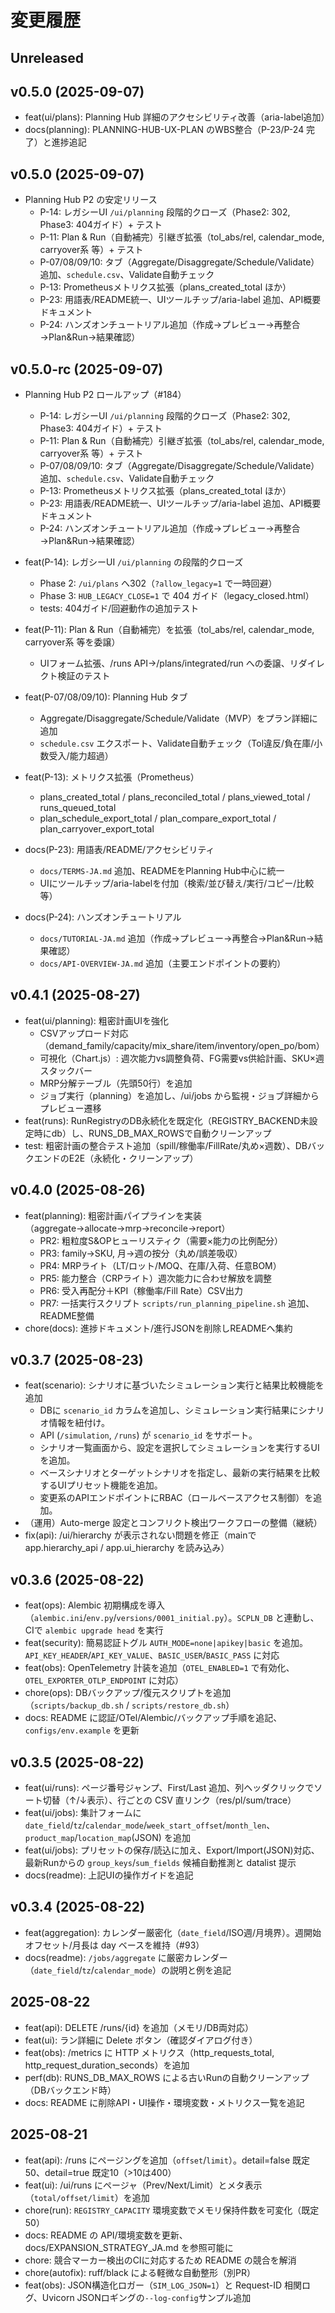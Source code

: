 # 変更履歴

## Unreleased

## v0.5.0 (2025-09-07)

- feat(ui/plans): Planning Hub 詳細のアクセシビリティ改善（aria-label追加）
- docs(planning): PLANNING-HUB-UX-PLAN のWBS整合（P-23/P-24 完了）と進捗追記

## v0.5.0 (2025-09-07)

- Planning Hub P2 の安定リリース
  - P-14: レガシーUI `/ui/planning` 段階的クローズ（Phase2: 302, Phase3: 404ガイド）+ テスト
  - P-11: Plan & Run（自動補完）引継ぎ拡張（tol_abs/rel, calendar_mode, carryover系 等）+ テスト
  - P-07/08/09/10: タブ（Aggregate/Disaggregate/Schedule/Validate）追加、`schedule.csv`、Validate自動チェック
  - P-13: Prometheusメトリクス拡張（plans_created_total ほか）
  - P-23: 用語表/README統一、UIツールチップ/aria-label 追加、API概要ドキュメント
  - P-24: ハンズオンチュートリアル追加（作成→プレビュー→再整合→Plan&Run→結果確認）

## v0.5.0-rc (2025-09-07)

- Planning Hub P2 ロールアップ（#184）
  - P-14: レガシーUI `/ui/planning` 段階的クローズ（Phase2: 302, Phase3: 404ガイド）+ テスト
  - P-11: Plan & Run（自動補完）引継ぎ拡張（tol_abs/rel, calendar_mode, carryover系 等）+ テスト
  - P-07/08/09/10: タブ（Aggregate/Disaggregate/Schedule/Validate）追加、`schedule.csv`、Validate自動チェック
  - P-13: Prometheusメトリクス拡張（plans_created_total ほか）
  - P-23: 用語表/README統一、UIツールチップ/aria-label 追加、API概要ドキュメント
  - P-24: ハンズオンチュートリアル追加（作成→プレビュー→再整合→Plan&Run→結果確認）

- feat(P-14): レガシーUI `/ui/planning` の段階的クローズ
  - Phase 2: `/ui/plans` へ302（`?allow_legacy=1` で一時回避）
  - Phase 3: `HUB_LEGACY_CLOSE=1` で 404 ガイド（legacy_closed.html）
  - tests: 404ガイド/回避動作の追加テスト
- feat(P-11): Plan & Run（自動補完）を拡張（tol_abs/rel, calendar_mode, carryover系 等を委譲）
  - UIフォーム拡張、/runs API→/plans/integrated/run への委譲、リダイレクト検証のテスト
- feat(P-07/08/09/10): Planning Hub タブ
  - Aggregate/Disaggregate/Schedule/Validate（MVP）をプラン詳細に追加
  - `schedule.csv` エクスポート、Validate自動チェック（Tol違反/負在庫/小数受入/能力超過）
- feat(P-13): メトリクス拡張（Prometheus）
  - plans_created_total / plans_reconciled_total / plans_viewed_total / runs_queued_total
  - plan_schedule_export_total / plan_compare_export_total / plan_carryover_export_total
- docs(P-23): 用語表/README/アクセシビリティ
  - `docs/TERMS-JA.md` 追加、READMEをPlanning Hub中心に統一
  - UIにツールチップ/aria-labelを付加（検索/並び替え/実行/コピー/比較 等）
- docs(P-24): ハンズオンチュートリアル
  - `docs/TUTORIAL-JA.md` 追加（作成→プレビュー→再整合→Plan&Run→結果確認）
  - `docs/API-OVERVIEW-JA.md` 追加（主要エンドポイントの要約）

## v0.4.1 (2025-08-27)

- feat(ui/planning): 粗密計画UIを強化
  - CSVアップロード対応（demand_family/capacity/mix_share/item/inventory/open_po/bom）
  - 可視化（Chart.js）: 週次能力vs調整負荷、FG需要vs供給計画、SKU×週スタックバー
  - MRP分解テーブル（先頭50行）を追加
  - ジョブ実行（planning）を追加し、/ui/jobs から監視・ジョブ詳細からプレビュー遷移
- feat(runs): RunRegistryのDB永続化を既定化（REGISTRY_BACKEND未設定時にdb）し、RUNS_DB_MAX_ROWSで自動クリーンアップ
- test: 粗密計画の整合テスト追加（spill/稼働率/FillRate/丸め×週数）、DBバックエンドのE2E（永続化・クリーンアップ）

## v0.4.0 (2025-08-26)

- feat(planning): 粗密計画パイプラインを実装（aggregate→allocate→mrp→reconcile→report）
  - PR2: 粗粒度S&OPヒューリスティク（需要×能力の比例配分）
  - PR3: family→SKU, 月→週の按分（丸め/誤差吸収）
  - PR4: MRPライト（LT/ロット/MOQ、在庫/入荷、任意BOM）
  - PR5: 能力整合（CRPライト）週次能力に合わせ解放を調整
  - PR6: 受入再配分＋KPI（稼働率/Fill Rate）CSV出力
  - PR7: 一括実行スクリプト `scripts/run_planning_pipeline.sh` 追加、README整備
- chore(docs): 進捗ドキュメント/進行JSONを削除しREADMEへ集約

## v0.3.7 (2025-08-23)

- feat(scenario): シナリオに基づいたシミュレーション実行と結果比較機能を追加
  - DBに `scenario_id` カラムを追加し、シミュレーション実行結果にシナリオ情報を紐付け。
  - API (`/simulation`, `/runs`) が `scenario_id` をサポート。
  - シナリオ一覧画面から、設定を選択してシミュレーションを実行するUIを追加。
  - ベースシナリオとターゲットシナリオを指定し、最新の実行結果を比較するUIプリセット機能を追加。
  - 変更系のAPIエンドポイントにRBAC（ロールベースアクセス制御）を追加。
- （運用）Auto-merge 設定とコンフリクト検出ワークフローの整備（継続）
- fix(api): /ui/hierarchy が表示されない問題を修正（mainで app.hierarchy_api / app.ui_hierarchy を読み込み）

## v0.3.6 (2025-08-22)

- feat(ops): Alembic 初期構成を導入（`alembic.ini`/`env.py`/`versions/0001_initial.py`）。`SCPLN_DB` と連動し、CIで `alembic upgrade head` を実行
- feat(security): 簡易認証トグル `AUTH_MODE=none|apikey|basic` を追加。`API_KEY_HEADER`/`API_KEY_VALUE`、`BASIC_USER`/`BASIC_PASS` に対応
- feat(obs): OpenTelemetry 計装を追加（`OTEL_ENABLED=1` で有効化、`OTEL_EXPORTER_OTLP_ENDPOINT` に対応）
- chore(ops): DBバックアップ/復元スクリプトを追加（`scripts/backup_db.sh` / `scripts/restore_db.sh`）
- docs: README に認証/OTel/Alembic/バックアップ手順を追記、`configs/env.example` を更新

## v0.3.5 (2025-08-22)

- feat(ui/runs): ページ番号ジャンプ、First/Last 追加、列ヘッダクリックでソート切替（↑/↓表示）、行ごとの CSV 直リンク（res/pl/sum/trace）
- feat(ui/jobs): 集計フォームに `date_field`/`tz`/`calendar_mode`/`week_start_offset`/`month_len`、`product_map`/`location_map`(JSON) を追加
- feat(ui/jobs): プリセットの保存/読込に加え、Export/Import(JSON)対応、最新Runからの `group_keys`/`sum_fields` 候補自動推測と datalist 提示
- docs(readme): 上記UIの操作ガイドを追記

## v0.3.4 (2025-08-22)

- feat(aggregation): カレンダー厳密化（`date_field`/ISO週/月境界）。週開始オフセット/月長は day ベースを維持（#93）
- docs(readme): `/jobs/aggregate` に厳密カレンダー（`date_field`/`tz`/`calendar_mode`）の説明と例を追記

## 2025-08-22

- feat(api): DELETE /runs/{id} を追加（メモリ/DB両対応）
- feat(ui): ラン詳細に Delete ボタン（確認ダイアログ付き）
- feat(obs): /metrics に HTTP メトリクス（http_requests_total, http_request_duration_seconds）を追加
- perf(db): RUNS_DB_MAX_ROWS による古いRunの自動クリーンアップ（DBバックエンド時）
- docs: README に削除API・UI操作・環境変数・メトリクス一覧を追記

## 2025-08-21

- feat(api): /runs にページングを追加（`offset`/`limit`）。detail=false 既定50、detail=true 既定10（>10は400）
- feat(ui): /ui/runs にページャ（Prev/Next/Limit）とメタ表示（`total/offset/limit`）を追加
- chore(run): `REGISTRY_CAPACITY` 環境変数でメモリ保持件数を可変化（既定50）
- docs: README の API/環境変数を更新、docs/EXPANSION_STRATEGY_JA.md を参照可能に
- chore: 競合マーカー検出のCIに対応するため README の競合を解消
- chore(autofix): ruff/black による軽微な自動整形（別PR）
 - feat(obs): JSON構造化ロガー（`SIM_LOG_JSON=1`）と Request-ID 相関ログ、Uvicorn JSONロギングの`--log-config`サンプル追加